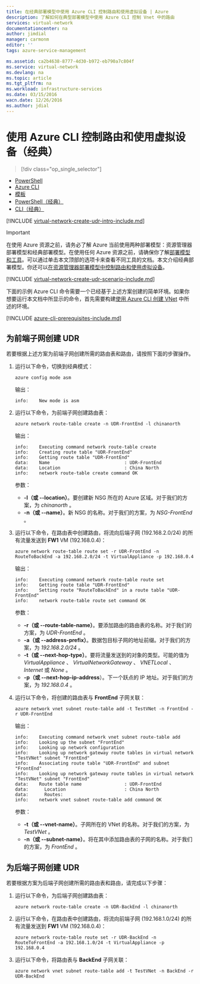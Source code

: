 ```yaml
---
title: 在经典部署模型中使用 Azure CLI 控制路由和使用虚拟设备 | Azure
description: 了解如何在典型部署模型中使用 Azure CLI 控制 Vnet 中的路由
services: virtual-network
documentationcenter: na
author: jimdial
manager: carmonm
editor: ''
tags: azure-service-management

ms.assetid: ca2b4638-8777-4d30-b972-eb790a7c804f
ms.service: virtual-network
ms.devlang: na
ms.topic: article
ms.tgt_pltfrm: na
ms.workload: infrastructure-services
ms.date: 03/15/2016
wacn.date: 12/26/2016
ms.author: jdial
---
```


# 使用 Azure CLI 控制路由和使用虚拟设备（经典）
> [!div class="op_single_selector"]
- [PowerShell](./virtual-network-create-udr-arm-ps.md)
- [Azure CLI](./virtual-network-create-udr-arm-cli.md)
- [模板](./virtual-network-create-udr-arm-template.md)
- [PowerShell（经典）](./virtual-network-create-udr-classic-ps.md)
- [CLI（经典）](./virtual-network-create-udr-classic-cli.md)

[!INCLUDE [virtual-network-create-udr-intro-include.md](../../includes/virtual-network-create-udr-intro-include.md)]

>[!IMPORTANT]
>在使用 Azure 资源之前，请务必了解 Azure 当前使用两种部署模型：资源管理器部署模型和经典部署模型。在使用任何 Azure 资源之前，请确保你了解[部署模型和工具](../azure-classic-rm.md)。可以通过单击本文顶部的选项卡来查看不同工具的文档。本文介绍经典部署模型。你还可以[在资源管理器部署模型中控制路由和使用虚拟设备](./virtual-network-create-udr-arm-cli.md)。

[!INCLUDE [virtual-network-create-udr-scenario-include.md](../../includes/virtual-network-create-udr-scenario-include.md)]

下面的示例 Azure CLI 命令需要一个已经基于上述方案创建的简单环境。如果你想要运行本文档中所显示的命令，首先需要构建[使用 Azure CLI 创建 VNet](./virtual-networks-create-vnet-classic-cli.md) 中所述的环境。

[!INCLUDE [azure-cli-prerequisites-include.md](../../includes/azure-cli-prerequisites-include.md)]

## 为前端子网创建 UDR
若要根据上述方案为前端子网创建所需的路由表和路由，请按照下面的步骤操作。

1. 运行以下命令，切换到经典模式：

    ```azurecli
    azure config mode asm
    ```

    输出：

    ```
    info:    New mode is asm
    ```

2. 运行以下命令，为前端子网创建路由表：

    ```azurecli
    azure network route-table create -n UDR-FrontEnd -l chinanorth
    ```

    输出：

    ```
    info:    Executing command network route-table create
    info:    Creating route table "UDR-FrontEnd"
    info:    Getting route table "UDR-FrontEnd"
    data:    Name                            : UDR-FrontEnd
    data:    Location                        : China North
    info:    network route-table create command OK
    ```

    参数：

   * **-l（或 --location）**。要创建新 NSG 所在的 Azure 区域。对于我们的方案，为 *chinanorth* 。
   * **-n（或 --name）**。新 NSG 的名称。对于我们的方案，为 *NSG-FrontEnd* 。
3. 运行以下命令，在路由表中创建路由，将流向后端子网 (192.168.2.0/24) 的所有流量发送到 **FW1** VM (192.168.0.4)：

    ```azurecli
    azure network route-table route set -r UDR-FrontEnd -n RouteToBackEnd -a 192.168.2.0/24 -t VirtualAppliance -p 192.168.0.4
    ```

    输出：

    ```
    info:    Executing command network route-table route set
    info:    Getting route table "UDR-FrontEnd"
    info:    Setting route "RouteToBackEnd" in a route table "UDR-FrontEnd"
    info:    network route-table route set command OK
    ```

    参数：

   * **-r（或 --route-table-name）**。要添加路由的路由表的名称。对于我们的方案，为 *UDR-FrontEnd* 。
   * **-a（或 --address-prefix）**。数据包目标子网的地址前缀。对于我们的方案，为 *192.168.2.0/24* 。
   * **-t（或 --next-hop-type）**。要将流量发送到的对象的类型。可能的值为 *VirtualAppliance* 、 *VirtualNetworkGateway* 、 *VNETLocal* 、 *Internet* 或 *None* 。
   * **-p（或 --next-hop-ip-address**）。下一个跃点的 IP 地址。对于我们的方案，为 *192.168.0.4* 。
4. 运行以下命令，将创建的路由表与 **FrontEnd** 子网关联：

    ```azurecli
    azure network vnet subnet route-table add -t TestVNet -n FrontEnd -r UDR-FrontEnd
    ```

    输出：

    ```
    info:    Executing command network vnet subnet route-table add
    info:    Looking up the subnet "FrontEnd"
    info:    Looking up network configuration
    info:    Looking up network gateway route tables in virtual network "TestVNet" subnet "FrontEnd"
    info:    Associating route table "UDR-FrontEnd" and subnet "FrontEnd"
    info:    Looking up network gateway route tables in virtual network "TestVNet" subnet "FrontEnd"
    data:    Route table name                : UDR-FrontEnd
    data:      Location                      : China North
    data:      Routes:
    info:    network vnet subnet route-table add command OK    
    ```

    参数：

   * **-t（或 --vnet-name）**。子网所在的 VNet 的名称。对于我们的方案，为 *TestVNet* 。
   * **-n（或 --subnet-name）**。将在其中添加路由表的子网的名称。对于我们的方案，为 *FrontEnd* 。

## 为后端子网创建 UDR
若要根据方案为后端子网创建所需的路由表和路由，请完成以下步骤：

1. 运行以下命令，为后端子网创建路由表：

    ```azurecli
    azure network route-table create -n UDR-BackEnd -l chinanorth
    ```

2. 运行以下命令，在路由表中创建路由，将流向前端子网 (192.168.1.0/24) 的所有流量发送到 **FW1** VM (192.168.0.4)：

    ```azurecli
    azure network route-table route set -r UDR-BackEnd -n RouteToFrontEnd -a 192.168.1.0/24 -t VirtualAppliance -p 192.168.0.4
    ```

3. 运行以下命令，将路由表与 **BackEnd** 子网关联：

    ```azurecli
    azure network vnet subnet route-table add -t TestVNet -n BackEnd -r UDR-BackEnd
    ```

<!---HONumber=Mooncake_1219_2016-->